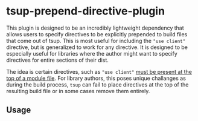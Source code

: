 # tsup-prepend-directive-plugin

This plugin is designed to be an incredibly lightweight dependency that allows users to specify directives to be explicitly prepended to build files that come out of tsup. This is most useful for including the `"use client"` directive, but is generalized to work for any directive. It is designed to be especially useful for libraries where the author might want to specify directives for entire sections of their dist.

The idea is certain directives, such as `"use client"` [must be present at the top of a module file](https://react.dev/reference/rsc/use-client#use-client). For library authors, this poses unique challanges as during the build process, `tsup` can fail to place directives at the top of the resulting build file or in some cases remove them entirely.


## Usage

